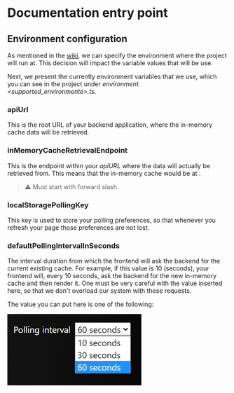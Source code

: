 # Documentation entry point

## Environment configuration

As mentioned in the [wiki](../../README.md#via-console), we can specify the environment where the project will run at.
This decision will impact the variable values that will be use.

Next, we present the currently environment variables that we use, which you can see in the project under 
*environment.<supported_environmente>.ts*.

### apiUrl
This is the root URL of your backend application, where the in-memory cache data will be retrieved.

### inMemoryCacheRetrievalEndpoint
This is the endpoint within your *apiURL* where the data will actually be retrieved from.
This means that the in-memory cache would be at *<apiURL><inMemoryCacheRetrievalEndpoint>*.

> :warning: Must start with forward slash.


### localStoragePollingKey
This key is used to store your polling preferences, so that whenever you refresh your page those preferences are not lost.

### defaultPollingIntervalInSeconds
The interval duration from which the frontend will ask the backend for the current existing cache.
For example, if this value is 10 (seconds), your frontend will, every 10 seconds, ask the backend for the new in-memory cache and then render it.
One must be very careful with the value inserted here, so that we don't overload our system with these requests.

The value you can put here is one of the following:

![List of polling intervals, 10 seconds, 30 seconds and 60 seconds](../media/PollingIntervalOptions.png)